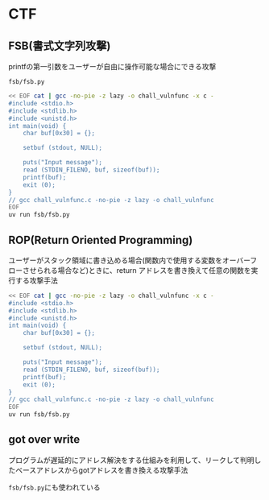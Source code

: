 # CTF

## FSB(書式文字列攻撃)

printfの第一引数をユーザーが自由に操作可能な場合にできる攻撃


`fsb/fsb.py`

```bash
<< EOF cat | gcc -no-pie -z lazy -o chall_vulnfunc -x c -
#include <stdio.h>
#include <stdlib.h>
#include <unistd.h>
int main(void) {
    char buf[0x30] = {};

    setbuf (stdout, NULL);

    puts("Input message");
    read (STDIN_FILENO, buf, sizeof(buf));
    printf(buf);
    exit (0);
}
// gcc chall_vulnfunc.c -no-pie -z lazy -o chall_vulnfunc
EOF
uv run fsb/fsb.py
```

## ROP(Return Oriented Programming)

ユーザーがスタック領域に書き込める場合(関数内で使用する変数をオーバーフローさせられる場合など)ときに、return アドレスを書き換えて任意の関数を実行する攻撃手法

```bash
<< EOF cat | gcc -no-pie -z lazy -o chall_vulnfunc -x c -
#include <stdio.h>
#include <stdlib.h>
#include <unistd.h>
int main(void) {
    char buf[0x30] = {};

    setbuf (stdout, NULL);

    puts("Input message");
    read (STDIN_FILENO, buf, sizeof(buf));
    printf(buf);
    exit (0);
}
// gcc chall_vulnfunc.c -no-pie -z lazy -o chall_vulnfunc
EOF
uv run fsb/fsb.py
```

## got over write

プログラムが遅延的にアドレス解決をする仕組みを利用して、リークして判明したベースアドレスからgotアドレスを書き換える攻撃手法

`fsb/fsb.py`にも使われている

